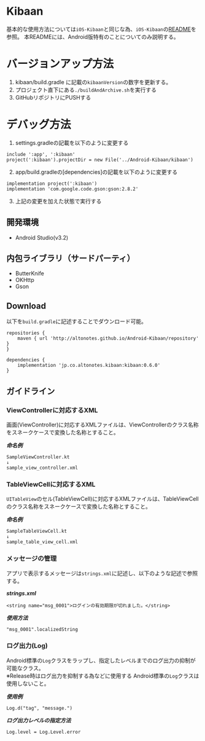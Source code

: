 # Kibaan

基本的な使用方法については`iOS-Kibaan`と同じな為、`iOS-Kibaan`の[README](https://github.com/altonotes/iOS-Kibaan/blob/master/README.md)を参照。
本READMEには、Android版特有のことについてのみ説明する。  

# バージョンアップ方法

1. kibaan/build.gradle に記載の`kibaanVersion`の数字を更新する。
2. プロジェクト直下にある`./buildAndArchive.sh`を実行する
3. GitHubリポジトリにPUSHする

# デバッグ方法
1. settings.gradleの記載を以下のように変更する
```
include ':app', ':kibaan'
project(':kibaan').projectDir = new File('../Android-Kibaan/kibaan')
```
2. app/build.gradleの[dependencies]の記載を以下のように変更する
```
implementation project(':kibaan')
implementation 'com.google.code.gson:gson:2.8.2'
```
3. 上記の変更を加えた状態で実行する

## 開発環境
* Android Studio(v3.2)

## 内包ライブラリ（サードパーティ）
* ButterKnife
* OKHttp
* Gson

## Download
以下を`build.gradle`に記述することでダウンロード可能。

```
repositories {
    maven { url 'http://altonotes.github.io/Android-Kibaan/repository' }
}
```

```
dependencies {
	implementation 'jp.co.altonotes.kibaan:kibaan:0.6.0'
}
```

## ガイドライン

### ViewControllerに対応するXML
画面(ViewController)に対応するXMLファイルは、ViewControllerのクラス名称をスネークケースで変換した名称とすること。  

***命名例***

```
SampleViewController.kt
↓
sample_view_controller.xml
```

### TableViewCellに対応するXML
`UITableView`のセル(TableViewCell)に対応するXMLファイルは、TableViewCellのクラス名称をスネークケースで変換した名称とすること。  

***命名例***

```
SampleTableViewCell.kt
↓
sample_table_view_cell.xml
```

### メッセージの管理
アプリで表示するメッセージは`strings.xml`に記述し、以下のような記述で参照する。

***strings.xml***  

```
<string name="msg_0001">ログインの有効期限が切れました。</string>
```  
***使用方法***

```
"msg_0001".localizedString
```

### ログ出力(Log)
Android標準の`Log`クラスをラップし、指定したレベルまでのログ出力の抑制が可能なクラス。  
※Release時はログ出力を抑制する為などに使用する
Android標準の`Log`クラスは使用しないこと。

***使用例***
```
Log.d("tag", "message.")
```

***ログ出力レベルの指定方法***
```
Log.level = Log.Level.error
```

